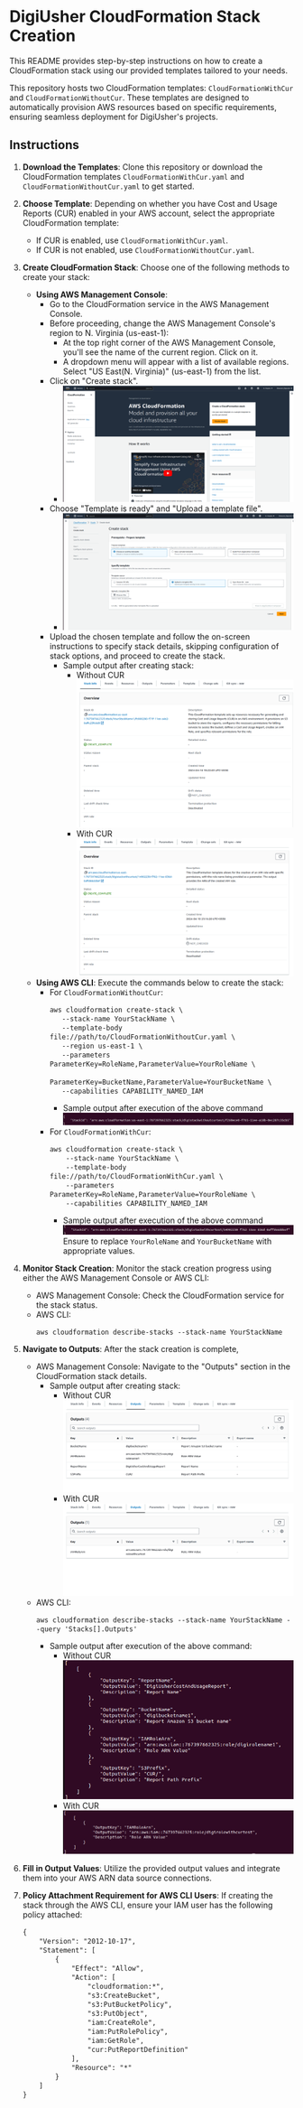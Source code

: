 # DigiUsher CloudFormation Stack Creation

This README provides step-by-step instructions on how to create a CloudFormation stack using our provided templates tailored to your needs.

This repository hosts two CloudFormation templates: `CloudFormationWithCur` and `CloudFormationWithoutCur`. These templates are designed to automatically provision AWS resources based on specific requirements, ensuring seamless deployment for DigiUsher's projects.

## Instructions

1. **Download the Templates**:
   Clone this repository or download the CloudFormation templates `CloudFormationWithCur.yaml` and `CloudFormationWithoutCur.yaml` to get started.

2. **Choose Template**:
   Depending on whether you have Cost and Usage Reports (CUR) enabled in your AWS account, select the appropriate CloudFormation template:
   - If CUR is enabled, use `CloudFormationWithCur.yaml`.
   - If CUR is not enabled, use `CloudFormationWithoutCur.yaml`.

3. **Create CloudFormation Stack**:
   Choose one of the following methods to create your stack:

   - **Using AWS Management Console**:
     - Go to the CloudFormation service in the AWS Management Console.
     - Before proceeding, change the AWS Management Console's region to N. Virginia (us-east-1):
        -  At the top right corner of the AWS Management Console, you'll see the name of the current region. Click on it.
        -  A dropdown menu will appear with a list of available regions. Select "US East(N. Virginia)" (us-east-1) from the list.
     - Click on "Create stack".
        - ![Alt text](assets/consoleinst1.png)
     - Choose "Template is ready" and "Upload a template file".
        - ![Alt text](assets/consoleinst2.png)
     - Upload the chosen template and follow the on-screen instructions to specify stack details, skipping configuration of stack options, and proceed to create the stack.
        - Sample output after creating stack:
          - Without CUR
            ![Alt text](assets/consoleoutputwithoutcuraftercreation.png)
          - With CUR
            ![Alt text](assets/consoleoutputwithcuraftercreationstack.png)
   - **Using AWS CLI**:
     Execute the commands below to create the stack:
     - For `CloudFormationWithoutCur`:
       ```
       aws cloudformation create-stack \
          --stack-name YourStackName \
          --template-body file://path/to/CloudFormationWithoutCur.yaml \
          --region us-east-1 \
          --parameters ParameterKey=RoleName,ParameterValue=YourRoleName \
                      ParameterKey=BucketName,ParameterValue=YourBucketName \
          --capabilities CAPABILITY_NAMED_IAM
       ```
       - Sample output after execution of the above command
         ![Alt text](assets/withoutcuroutputaftercreation.png)
     - For `CloudFormationWithCur`:
       ```
       aws cloudformation create-stack \
           --stack-name YourStackName \
           --template-body file://path/to/CloudFormationWithCur.yaml \
           --parameters ParameterKey=RoleName,ParameterValue=YourRoleName \
           --capabilities CAPABILITY_NAMED_IAM
       ```
       - Sample output after execution of the above command
        ![Alt text](assets/withcuroutputaftercreation.png)
     Ensure to replace `YourRoleName` and `YourBucketName` with appropriate values.

4. **Monitor Stack Creation**:
   Monitor the stack creation progress using either the AWS Management Console or AWS CLI:
   - AWS Management Console: Check the CloudFormation service for the stack status.
   - AWS CLI:
     ```
     aws cloudformation describe-stacks --stack-name YourStackName
     ```

5. **Navigate to Outputs**:
   After the stack creation is complete,
   - AWS Management Console: Navigate to the "Outputs" section in the CloudFormation stack details.
     - Sample output after creating stack:
          - Without CUR
            ![Alt text](assets/consoleoutputwithoutcur.png)
          - With CUR
            ![Alt text](assets/consoleoutputwithcur.png)
   - AWS CLI:
     ```
     aws cloudformation describe-stacks --stack-name YourStackName --query 'Stacks[].Outputs'
     ```
     - Sample output after execution of the above command:
       - Without CUR
        ![Alt text](assets/withoutcuroutput.png)
       - With CUR
        ![Alt text](assets/withcuroutput.png)

6. **Fill in Output Values**:
   Utilize the provided output values and integrate them into your AWS ARN data source connections.

7. **Policy Attachment Requirement for AWS CLI Users**:
   If creating the stack through the AWS CLI, ensure your IAM user has the following policy attached:
   ```
   {
       "Version": "2012-10-17",
       "Statement": [
           {
               "Effect": "Allow",
               "Action": [
                   "cloudformation:*",
                   "s3:CreateBucket",
                   "s3:PutBucketPolicy",
                   "s3:PutObject",
                   "iam:CreateRole",
                   "iam:PutRolePolicy",
                   "iam:GetRole",
                   "cur:PutReportDefinition"
               ],
               "Resource": "*"
           }
       ]
   }
